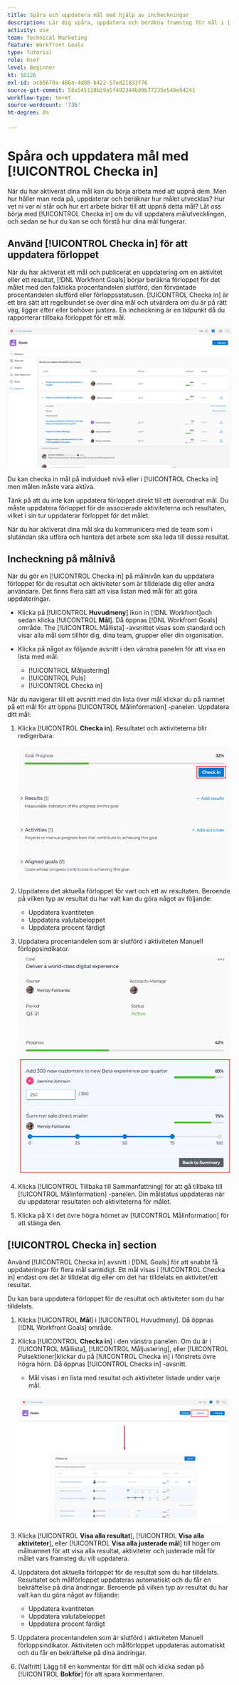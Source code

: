 ```yaml
---
title: Spåra och uppdatera mål med hjälp av incheckningar
description: Lär dig spåra, uppdatera och beräkna framsteg för mål i [!DNL Workfront Goals].
activity: use
team: Technical Marketing
feature: Workfront Goals
type: Tutorial
role: User
level: Beginner
kt: 10126
exl-id: acb6670a-486a-4d88-b422-57ed21833f76
source-git-commit: 58a545120b29a5f492344b89b77235e548e94241
workflow-type: tm+mt
source-wordcount: '736'
ht-degree: 0%

---
```


# Spåra och uppdatera mål med [!UICONTROL Checka in]

När du har aktiverat dina mål kan du börja arbeta med att uppnå dem. Men hur håller man reda på, uppdaterar och beräknar hur målet utvecklas? Hur vet ni var ni står och hur ert arbete bidrar till att uppnå detta mål? Låt oss börja med [!UICONTROL Checka in] om du vill uppdatera målutvecklingen, och sedan se hur du kan se och förstå hur dina mål fungerar.

## Använd [!UICONTROL Checka in] för att uppdatera förloppet

När du har aktiverat ett mål och publicerat en uppdatering om en aktivitet eller ett resultat, [!DNL Workfront Goals] börjar beräkna förloppet för det målet med den faktiska procentandelen slutförd, den förväntade procentandelen slutförd eller förloppsstatusen. [!UICONTROL Checka in] är ett bra sätt att regelbundet se över dina mål och utvärdera om du är på rätt väg, ligger efter eller behöver justera. En incheckning är en tidpunkt då du rapporterar tillbaka förloppet för ett mål.

![En skärmbild av [!UICONTROL Checka in] område i [!DNL Workfront Goals]](assets/09-workfront-goals-check-ins.png)

Du kan checka in mål på individuell nivå eller i [!UICONTROL Checka in] men målen måste vara aktiva.

Tänk på att du inte kan uppdatera förloppet direkt till ett överordnat mål. Du måste uppdatera förloppet för de associerade aktiviteterna och resultaten, vilket i sin tur uppdaterar förloppet för det målet.

När du har aktiverat dina mål ska du kommunicera med de team som i slutändan ska utföra och hantera det arbete som ska leda till dessa resultat.

## Incheckning på målnivå

När du gör en [!UICONTROL Checka in] på målnivån kan du uppdatera förloppet för de resultat och aktiviteter som är tilldelade dig eller andra användare. Det finns flera sätt att visa listan med mål för att göra uppdateringar.

* Klicka på [!UICONTROL **Huvudmeny**] ikon in [!DNL Workfront]och sedan klicka [!UICONTROL **Mål**]. Då öppnas [!DNL Workfront Goals] område. The [!UICONTROL Mållista] -avsnittet visas som standard och visar alla mål som tillhör dig, dina team, grupper eller din organisation.
* Klicka på något av följande avsnitt i den vänstra panelen för att visa en lista med mål:

   * [!UICONTROL Måljustering]
   * [!UICONTROL Puls]
   * [!UICONTROL Checka in]

När du navigerar till ett avsnitt med din lista över mål klickar du på namnet på ett mål för att öppna [!UICONTROL Målinformation] -panelen. Uppdatera ditt mål:

1. Klicka [!UICONTROL **Checka in**]. Resultatet och aktiviteterna blir redigerbara.

   ![En skärmbild av [!UICONTROL Checka in] knapp in [!DNL Workfront Goals]](assets/10-workfront-goals-check-in-goal-level.png)

1. Uppdatera det aktuella förloppet för vart och ett av resultaten. Beroende på vilken typ av resultat du har valt kan du göra något av följande:

   * Uppdatera kvantiteten
   * Uppdatera valutabeloppet
   * Uppdatera procent färdigt

1. Uppdatera procentandelen som är slutförd i aktiviteten Manuell förloppsindikator.
   ![En skärmbild av [!UICONTROL Målinformation] panel i [!DNL Workfront Goals]](assets/11-workfront-goals-goal-level-update-result-and-activity.png)

1. Klicka [!UICONTROL Tillbaka till Sammanfattning] för att gå tillbaka till [!UICONTROL Målinformation] -panelen. Din målstatus uppdateras när du uppdaterar resultaten och aktiviteterna för målet.

1. Klicka på X i det övre högra hörnet av [!UICONTROL Målinformation] för att stänga den.

## [!UICONTROL Checka in] section

Använd [!UICONTROL Checka in] avsnitt i [!DNL Goals] för att snabbt få uppdateringar för flera mål samtidigt. Ett mål visas i [!UICONTROL Checka in] endast om det är tilldelat dig eller om det har tilldelats en aktivitet/ett resultat.

Du kan bara uppdatera förloppet för de resultat och aktiviteter som du har tilldelats.

1. Klicka [!UICONTROL **Mål**] i [!UICONTROL Huvudmeny]. Då öppnas [!DNL Workfront Goals] område.

1. Klicka [!UICONTROL **Checka in**] i den vänstra panelen. Om du är i [!UICONTROL Mållista], [!UICONTROL Måljustering], eller [!UICONTROL Pulsektioner]klickar du på [!UICONTROL Checka in] i fönstrets övre högra hörn. Då öppnas [!UICONTROL Checka in] -avsnitt.
   * Mål visas i en lista med resultat och aktiviteter listade under varje mål.

   ![En skärmbild av [!UICONTROL Checka in] knappen och avsnittet i [!DNL Workfront Goals]](assets/12-workfront-goals-check-in-section-merged.jpeg)

1. Klicka [!UICONTROL **Visa alla resultat**], [!UICONTROL **Visa alla aktiviteter**], eller [!UICONTROL **Visa alla justerade mål**] till höger om målnamnet för att visa alla resultat, aktiviteter och justerade mål för målet vars framsteg du vill uppdatera.

1. Uppdatera det aktuella förloppet för de resultat som du har tilldelats. Resultatet och målförloppet uppdateras automatiskt och du får en bekräftelse på dina ändringar. Beroende på vilken typ av resultat du har valt kan du göra något av följande:

   * Uppdatera kvantiteten
   * Uppdatera valutabeloppet
   * Uppdatera procent färdigt

1. Uppdatera procentandelen som är slutförd i aktiviteten Manuell förloppsindikator. Aktiviteten och målförloppet uppdateras automatiskt och du får en bekräftelse på dina ändringar.

1. (Valfritt) Lägg till en kommentar för ditt mål och klicka sedan på [!UICONTROL **Bokför**] för att spara kommentaren.
